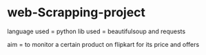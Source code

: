 # web-Scrapping-project

language used  = python
lib used = beautifulsoup and requests

aim =  to monitor a certain product on flipkart for its price and offers 
